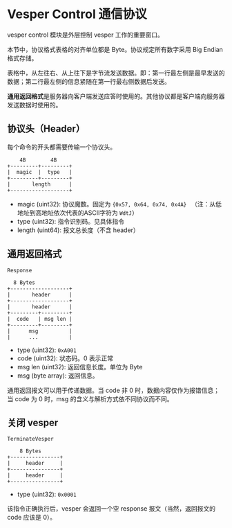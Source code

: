 # Vesper Control 通信协议

vesper control 模块是外层控制 vesper 工作的重要窗口。

本节中，协议格式表格的对齐单位都是 Byte。协议规定所有数字采用 Big Endian 格式存储。

表格中，从左往右、从上往下是字节流发送数据。即：第一行最左侧是最早发送的数据；第二行最左侧的信息紧随在第一行最右侧数据后发送。

**通用返回格式**是服务器向客户端发送应答时使用的。其他协议都是客户端向服务器发送数据时使用的。

## 协议头（Header）

每个命令的开头都需要传输一个协议头。

```
    4B        4B
+---------+---------+
|  magic  |  type   |
+---------+---------+
|       length      |
+-------------------+
```

* magic (uint32): 协议魔数。固定为 `{0x57, 0x64, 0x74, 0x4A} ` （注：从低地址到高地址依次代表的ASCII字符为  `WdtJ`）
* type (uint32): 指令识别码。见具体指令
* length (uint64): 报文总长度（不含 header）

## 通用返回格式

`Response`

```
  8 Bytes
+-------------------+
|       header      |
+-------------------+
|       header      |
+---------+---------+
|  code   | msg len |
+---------+---------+
|      msg          |
|      ...          |

```

* type (uint32): `0xA001`
* code (uint32): 状态码。0 表示正常
* msg len (uint32): 返回信息长度。单位为 Byte
* msg (byte array): 返回信息。

通用返回报文可以用于传递数据。当 code 非 0 时，数据内容仅作为报错信息；当 code 为 0 时，msg 的含义与解析方式依不同协议而不同。

## 关闭 vesper

`TerminateVesper`

```
    8 Bytes
+----------------+
|     header     |
+----------------+
|     header     |
+----------------+
```

* type (uint32): `0x0001`

该指令正确执行后，vesper 会返回一个空 response 报文（当然，返回报文的 code 应该是 0）。
